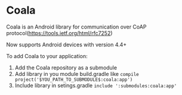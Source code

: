 # Coala

Coala is an Android library for communication over CoAP protocol(https://tools.ietf.org/html/rfc7252)

Now supports Android devices with version 4.4+


To add Coala to your application:

 1. Add the Coala repository as a submodule
 2. Add library in you module build.gradle like ```compile project('$YOU_PATH_TO_SUBMODULE$:coala:app')```
 3. Include library in setings.gradle ```include ':submodules:coala:app'```


